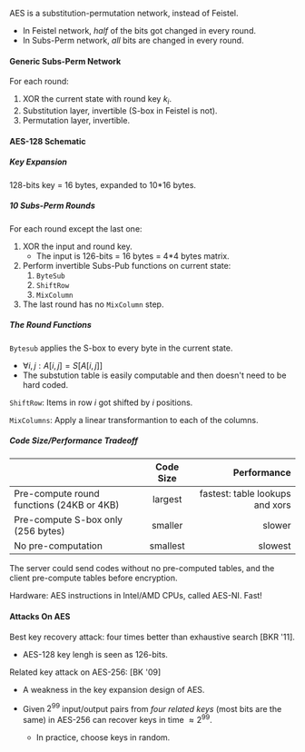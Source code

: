 AES is a substitution-permutation network, instead of Feistel.

* In Feistel network, *half* of the bits got changed in every round.
* In Subs-Perm network, *all* bits are changed in every round.



#### Generic Subs-Perm Network

For each round:

1. XOR the current state with round key $k_i$.
2. Substitution layer, invertible (S-box in Feistel is not).
3. Permutation layer, invertible.



#### AES-128 Schematic

##### Key Expansion

128-bits key = 16 bytes, expanded to 10*16 bytes.

##### 10 Subs-Perm Rounds

For each round except the last one:

1. XOR the input and round key.
   * The input is 126-bits = 16 bytes = 4*4 bytes matrix.
2. Perform invertible Subs-Pub functions on current state:
   1. `ByteSub`
   2. `ShiftRow`
   3. `MixColumn`
3. The last round has no `MixColumn` step.

##### The Round Functions

`Bytesub` applies the S-box to every byte in the current state.

* $\forall i, j: A[i, j] = S[A[i, j]]$ 
* The substution table is easily computable and then doesn't need to be hard coded.

`ShiftRow`: Items in row $i$ got shifted by $i$ positions.

`MixColumns`: Apply a linear transformantion to each of the columns.

##### Code Size/Performance Tradeoff

|                                           | Code Size |                     Performance |
| ----------------------------------------- | :-------: | ------------------------------: |
| Pre-compute round functions (24KB or 4KB) |  largest  | fastest: table lookups and xors |
| Pre-compute S-box only (256 bytes)        |  smaller  |                          slower |
| No pre-computation                        | smallest  |                         slowest |

The server could send codes without no pre-computed tables, and the client pre-compute tables before encryption.

Hardware: AES instructions in Intel/AMD CPUs, called AES-NI. Fast!



#### Attacks On AES

Best key recovery attack: four times better than exhaustive search [BKR '11].

* AES-128 key lengh is seen as 126-bits.

Related key attack on AES-256: [BK '09]

* A weakness in the key expansion design of AES.

* Given $2^{99}$ input/output pairs from *four related keys* (most bits are the same) in AES-256 can recover keys in time $\approx 2^{99}$.
  * In practice, choose keys in random.